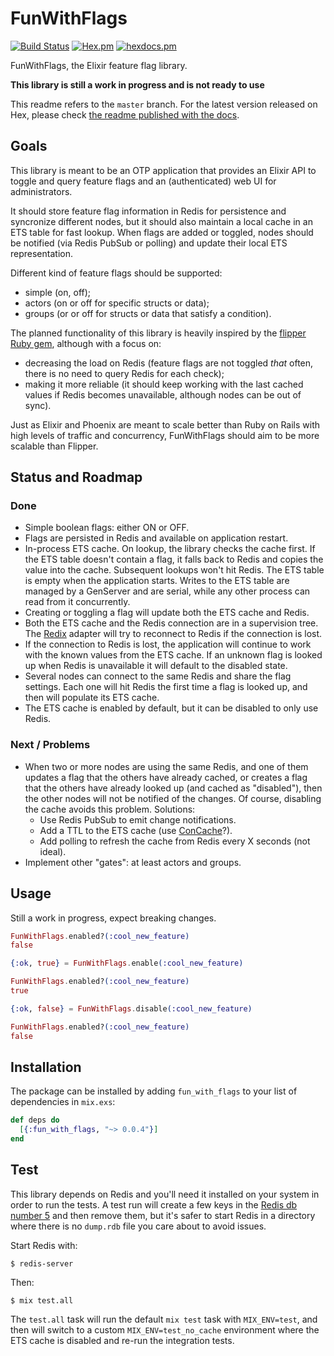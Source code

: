 # FunWithFlags

[![Build Status](https://travis-ci.org/tompave/fun_with_flags.svg?branch=master)](https://travis-ci.org/tompave/fun_with_flags)
[![Hex.pm](https://img.shields.io/hexpm/v/fun_with_flags.svg)](https://hex.pm/packages/fun_with_flags)
[![hexdocs.pm](https://img.shields.io/badge/docs-0.0.4-brightgreen.svg)](https://hexdocs.pm/fun_with_flags/)

FunWithFlags, the Elixir feature flag library.

**This library is still a work in progress and is not ready to use**

This readme refers to the `master` branch. For the latest version released on Hex, please check [the readme published with the docs](https://hexdocs.pm/fun_with_flags/readme.html).

## Goals

This library is meant to be an OTP application that provides an Elixir API to toggle and query feature flags and an (authenticated) web UI for administrators.

It should store feature flag information in Redis for persistence and syncronize different nodes, but it should also maintain a local cache in an ETS table for fast lookup. When flags are added or toggled, nodes should be notified (via Redis PubSub or polling) and update their local ETS representation.

Different kind of feature flags should be supported:
* simple (on, off);
* actors (on or off for specific structs or data);
* groups (or or off for structs or data that satisfy a condition).

The planned functionality of this library is heavily inspired by the [flipper Ruby gem](https://github.com/jnunemaker/flipper), although with a focus on:
* decreasing the load on Redis (feature flags are not toggled _that_ often, there is no need to query Redis for each check);
* making it more reliable (it should keep working with the last cached values if Redis becomes unavailable, although nodes can be out of sync).

Just as Elixir and Phoenix are meant to scale better than Ruby on Rails with high levels of traffic and concurrency, FunWithFlags should aim to be more scalable than Flipper.

## Status and Roadmap

### Done

* Simple boolean flags: either ON or OFF.
* Flags are persisted in Redis and available on application restart.
* In-process ETS cache. On lookup, the library checks the cache first. If the ETS table doesn't contain a flag, it falls back to Redis and copies the value into the cache. Subsequent lookups won't hit Redis. The ETS table is empty when the application starts. Writes to the ETS table are managed by a GenServer and are serial, while any other process can read from it concurrently.
* Creating or toggling a flag will update both the ETS cache and Redis.
* Both the ETS cache and the Redis connection are in a supervision tree. The [Redix](https://hex.pm/packages/redix) adapter will try to reconnect to Redis if the connection is lost.
* If the connection to Redis is lost, the application will continue to work with the known values from the ETS cache. If an unknown flag is looked up when Redis is unavailable it will default to the disabled state.
* Several nodes can connect to the same Redis and share the flag settings. Each one will hit Redis the first time a flag is looked up, and then will populate its ETS cache.
* The ETS cache is enabled by default, but it can be disabled to only use Redis.

### Next / Problems

* When two or more nodes are using the same Redis, and one of them updates a flag that the others have already cached, or creates a flag that the others have already looked up (and cached as "disabled"), then the other nodes will not be notified of the changes. Of course, disabling the cache avoids this problem. Solutions:
    * Use Redis PubSub to emit change notifications.
    * Add a TTL to the ETS cache (use [ConCache](https://hex.pm/packages/con_cache)?).
    * Add polling to refresh the cache from Redis every X seconds (not ideal).
* Implement other "gates": at least actors and groups.


## Usage

Still a work in progress, expect breaking changes.

```elixir
FunWithFlags.enabled?(:cool_new_feature)
false

{:ok, true} = FunWithFlags.enable(:cool_new_feature)

FunWithFlags.enabled?(:cool_new_feature)
true

{:ok, false} = FunWithFlags.disable(:cool_new_feature)

FunWithFlags.enabled?(:cool_new_feature)
false
```


## Installation

The package can be installed by adding `fun_with_flags` to your list of dependencies in `mix.exs`:

```elixir
def deps do
  [{:fun_with_flags, "~> 0.0.4"}]
end
```

## Test

This library depends on Redis and you'll need it installed on your system in order to run the tests. A test run will create a few keys in the [Redis db number 5](https://github.com/tompave/fun_with_flags/blob/master/test/support/test_utils.ex#L2) and then remove them, but it's safer to start Redis in a directory where there is no `dump.rdb` file you care about to avoid issues.

Start Redis with:
```shell
$ redis-server
```

Then:
```
$ mix test.all
```

The `test.all` task will run the default `mix test` task with `MIX_ENV=test`, and then will switch to a custom `MIX_ENV=test_no_cache` environment where the ETS cache is disabled and re-run the integration tests.
